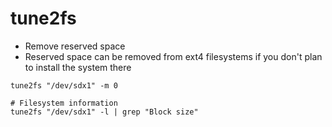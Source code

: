 # tune2fs

- Remove reserved space
- Reserved space can be removed from ext4 filesystems if you don't plan to install the system there

```shell
tune2fs "/dev/sdx1" -m 0

# Filesystem information
tune2fs "/dev/sdx1" -l | grep "Block size"
```
